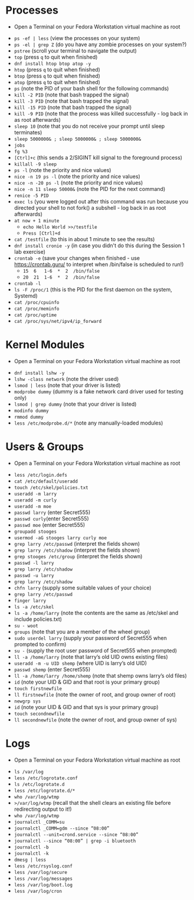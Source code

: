 # Processes 
   * Open a Terminal on your Fedora Workstation virtual machine as root
   - `ps -ef | less` (view the processes on your system)
   - `ps -el | grep Z` (do you have any zombie processes on your system?)
   - `pstree` (scroll your terminal to navigate the output)
   - `top` (press `q` to quit when finished)
   - `dnf install htop btop atop -y`
   - `htop` (press `q` to quit when finished)
   - `btop` (press `q` to quit when finished)
   - `atop` (press `q` to quit when finished)
   - `ps` (note the PID of your bash shell for the following commands)
   - `kill -2 PID` (note that bash trapped the signal)
   - `kill -3 PID` (note that bash trapped the signal)
   - `kill -15 PID` (note that bash trapped the signal)
   - `kill -9 PID` (note that the process was killed successfully - log back in as root afterwards)
   - `sleep 10` (note that you do not receive your prompt until sleep terminates)
   - `sleep 5000000& ; sleep 5000000& ; sleep 5000000&`
   - `jobs`
   - `fg %3`    
   - `[Ctrl]+c` (this sends a 2/SIGINT kill signal to the foreground process)
   - `killall -9 sleep`
   - `ps -l` (note the priority and nice values)
   - `nice -n 19 ps -l` (note the priority and nice values)
   - `nice -n -20 ps -l` (note the priority and nice values)
   - `nice -n 11 sleep 50000&` (note the PID for the next command)
   - `renice -5 PID`
   - `exec ls` (you were logged out after this command was run because you directed your shell to not fork() a subshell - log back in as root afterwards)
   - `at now + 1 minute` 
      - `echo Hello World >>/testfile`
      - `Press [Ctrl]+d`
   - `cat /testfile` (to this in about 1 minute to see the results)
   - `dnf install cronie -y` (in case you didn't do this during the Session 1 lab exercise)
   - `crontab -e` (save your changes when finished - use https://crontab.guru/ to interpret when /bin/false is scheduled to run!)
      - `15  6   1-6  *  2  /bin/false`
      - `20  21  1-6  *  2  /bin/false`
   - `crontab -l` 
   - `ls -F /proc/1` (this is the PID for the first daemon on the system, Systemd)
   - `cat /proc/cpuinfo`
   - `cat /proc/meminfo`
   - `cat /proc/uptime`
   - `cat /proc/sys/net/ipv4/ip_forward` 
   
   # Kernel Modules
   * Open a Terminal on your Fedora Workstation virtual machine as root
   - `dnf install lshw -y`
   - `lshw -class network` (note the driver used)
   - `lsmod | less` (note that your driver is listed)
   - `modprobe dummy` (dummy is a fake network card driver used for testing only) 
   - `lsmod | grep dummy` (note that your driver is listed)
   - `modinfo dummy`
   - `rmmod dummy`
   - `less /etc/modprobe.d/*` (note any manually-loaded modules)
   
   # Users & Groups
   * Open a Terminal on your Fedora Workstation virtual machine as root
   - `less /etc/login.defs`
   - `cat /etc/default/useradd`
   - `touch /etc/skel/policies.txt`
   - `useradd -m larry` 
   - `useradd -m curly` 
   - `useradd -m moe` 
   - `passwd larry` (enter Secret555)
   - `passwd curly`(enter Secret555)
   - `passwd moe` (enter Secret555)
   - `groupadd stooges`
   - `usermod -aG stooges larry curly moe`
   - `grep larry /etc/passwd` (interpret the fields shown)
   - `grep larry /etc/shadow` (interpret the fields shown)
   - `grep stooges /etc/group` (interpret the fields shown) 
   - `passwd -l larry`
   - `grep larry /etc/shadow`
   - `passwd -u larry`
   - `grep larry /etc/shadow`
   - `chfn larry` (supply some suitable values of your choice)
   - `grep larry /etc/passwd`
   - `finger larry`
   - `ls -a /etc/skel` 
   - `ls -a /home/larry` (note the contents are the same as /etc/skel and include policies.txt)
   - `su - woot`
   - `groups` (note that you are a member of the wheel group)
   - `sudo userdel larry` (supply your password of Secret555 when prompted to confirm)
   - `su -`	(supply the root user password of Secret555 when prompted)
   - `ll -a /home/larry` (note that larry’s old UID owns existing files)
   - `useradd -m -u UID shemp` (where UID is larry’s old UID)
   - `passwd shemp` (enter Secret555)
   - `ll -a /home/larry /home/shemp` (note that shemp owns larry’s old files)
   - `id` (note your UID & GID and that root is your primary group)
   - `touch firstnewfile`
   - `ll firstnewfile` (note the owner of root, and group owner of root)
   - `newgrp sys`  
   - `id`	(note your UID & GID and that sys is your primary group)
   - `touch secondnewfile`
   - `ll secondnewfile` (note the owner of root, and group owner of sys) 

# Logs
   * Open a Terminal on your Fedora Workstation virtual machine as root
   - `ls /var/log`
   - `less /etc/logrotate.conf`
   - `ls /etc/logrotate.d`
   - `less /etc/logrotate.d/*`
   - `who /var/log/wtmp`
   - `>/var/log/wtmp` (recall that the shell clears an existing file before redirecting output to it!)
   - `who /var/log/wtmp`
   - `journalctl _COMM=su`
   - `journalctl _COMM=gdm --since “08:00”`
   - `journalctl --unit=crond.service --since “08:00”`
   - `journalctl --since “08:00” | grep -i bluetooth`
   - `journalctl -b`
   - `journalctl -k`
   - `dmesg | less`
   - `less /etc/rsyslog.conf`
   - `less /var/log/secure`
   - `less /var/log/messages`
   - `less /var/log/boot.log` 
   - `less /var/log/cron` 
